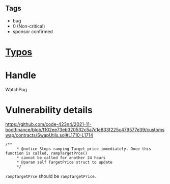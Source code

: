 ## Tags

- bug
- 0 (Non-critical)
- sponsor confirmed

# [Typos](https://github.com/code-423n4/2021-11-bootfinance-findings/issues/230) 

# Handle

WatchPug


# Vulnerability details

https://github.com/code-423n4/2021-11-bootfinance/blob/f102ee73eb320532c5a7c1e833f225c479577e39/customswap/contracts/SwapUtils.sol#L1710-L1714

```solidity=1710
/**
     * @notice Stops ramping Target price immediately. Once this function is called, rampTargetPrce()
     * cannot be called for another 24 hours
     * @param self TargetPrice struct to update
     */
```

`rampTargetPrce` should be `rampTargetPrice`.

